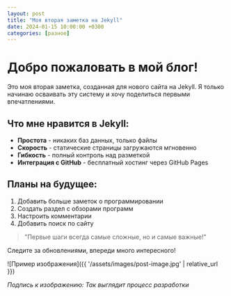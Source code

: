 ```yaml
---
layout: post
title: "Моя вторая заметка на Jekyll"
date: 2024-01-15 10:00:00 +0300
categories: [разное]
---
```


# Добро пожаловать в мой блог!

Это моя вторая заметка, созданная для нового сайта на Jekyll. Я только начинаю осваивать эту систему и хочу поделиться первыми впечатлениями.

## Что мне нравится в Jekyll:

- **Простота** - никаких баз данных, только файлы
- **Скорость** - статические страницы загружаются мгновенно
- **Гибкость** - полный контроль над разметкой
- **Интеграция с GitHub** - бесплатный хостинг через GitHub Pages

## Планы на будущее:

1. Добавить больше заметок о программировании
2. Создать раздел с обзорами программ
3. Настроить комментарии
4. Добавить поиск по сайту

> "Первые шаги всегда самые сложные, но и самые важные!"

Следите за обновлениями, впереди много интересного!

![Пример изображения]({{ '/assets/images/post-image.jpg' | relative_url }})

*Подпись к изображению: Так выглядит процесс разработки*